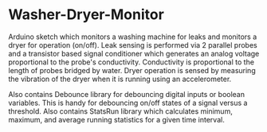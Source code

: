 # Washer-Dryer-Monitor

Arduino sketch which monitors a washing machine for leaks and monitors a dryer for operation (on/off).
Leak sensing is performed via 2 parallel probes and a transistor based signal conditioner which generates an analog voltage proportional to the probe's conductivity. Conductivity is proportional to the length of probes bridged by water.
Dryer operation is sensed by measuring the vibration of the dryer when it is running using an accelerometer.

Also contains Debounce library for debouncing digital inputs or boolean variables. This is handy for debouncing on/off states of a signal versus a threshold.
Also contains StatsRun library which calculates minimum, maximum, and average running statistics for a given time interval.
